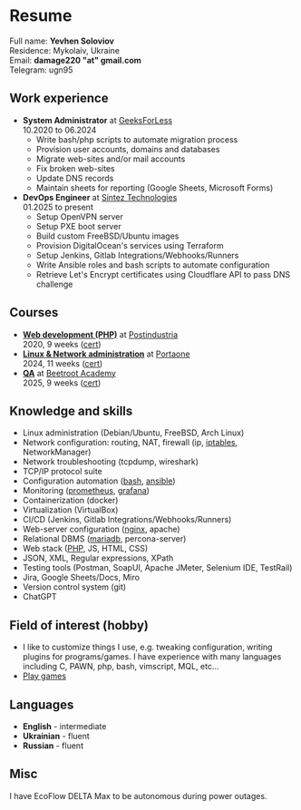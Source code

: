 # Resume

Full name: **Yevhen Soloviov**<br>
Residence: Mykolaiv, Ukraine<br>
Email: **damage220 "at" <!--dog-->gmail.<!--dot-->com**<br>
Telegram: ugn95

## Work experience

- **System Administrator** at
  [GeeksForLess](https://jobs.dou.ua/companies/geeksforless)<br>
  10.2020 to 06.2024
	- Write bash/php scripts to automate migration process
	- Provision user accounts, domains and databases
	- Migrate web-sites and/or mail accounts
	- Fix broken web-sites
	- Update DNS records
	- Maintain sheets for reporting (Google Sheets, Microsoft Forms)
- **DevOps Engineer** at
  [Sintez Technologies](https://jobs.dou.ua/companies/sintez-technologies)<br>
  01.2025 to present
	- Setup OpenVPN server
	- Setup PXE boot server
	- Build custom FreeBSD/Ubuntu images
	- Provision DigitalOcean's services using Terraform
	- Setup Jenkins, Gitlab Integrations/Webhooks/Runners
	- Write Ansible roles and bash scripts to automate configuration
	- Retrieve Let's Encrypt certificates using Cloudflare API to pass DNS
	  challenge

## Courses

- [**Web development (PHP)**](https://github.com/ysoloviov/pi_school_web_4) at
  [Postindustria](https://jobs.dou.ua/companies/postindustria)<br>
  2020, 9 weeks
  ([cert](/courses/web-development/offer.pdf))
- [**Linux & Network administration**](/courses/linux-and-network-administration) at
  [Portaone](https://jobs.dou.ua/companies/portaone)<br>
  2024, 11 weeks
  ([cert](/courses/linux-and-network-administration/certificate.pdf))
- [**QA**](https://beetroot.academy/courses/online/qa-manual) at
  [Beetroot Academy](https://jobs.dou.ua/companies/beetroot-academy)<br>
  2025, 9 weeks
  ([cert](/courses/qa/certificate.pdf))

## Knowledge and skills

- Linux administration (Debian/Ubuntu, FreeBSD, Arch Linux)
- Network configuration: routing, NAT, firewall
  (ip, [iptables](/ansible/templates/fw.rules.j2), NetworkManager)
- Network troubleshooting (tcpdump, wireshark)
- TCP/IP protocol suite
- Configuration automation ([bash](/bin), [ansible](/ansible/roles))
- Monitoring ([prometheus](/ansible/roles/prometheus),
  [grafana](/ansible/roles/grafana))
- Containerization (docker)
- Virtualization (VirtualBox)
- CI/CD (Jenkins, Gitlab Integrations/Webhooks/Runners)
- Web-server configuration ([nginx](/ansible/roles/nginx), apache)
- Relational DBMS ([mariadb](/ansible/roles/mariadb), percona-server)
- Web stack ([PHP](https://github.com/ysoloviov/pi_school_web_4), JS, HTML, CSS)
- JSON, XML, Regular expressions, XPath
- Testing tools (Postman, SoapUI, Apache JMeter, Selenium IDE, TestRail)
- Jira, Google Sheets/Docs, Miro
- Version control system (git)
- ChatGPT

## Field of interest (hobby)

- I like to customize things I use, e.g. tweaking configuration, writing plugins
  for programs/games. I have experience with many languages including C, PAWN,
  php, bash, vimscript, MQL, etc...
- [Play games](https://steamcommunity.com/profiles/76561198169700490/games/?tab=all)

## Languages

- **English** - intermediate
- **Ukrainian** - fluent
- **Russian** - fluent

## Misc

I have EcoFlow DELTA Max to be autonomous during power outages.
